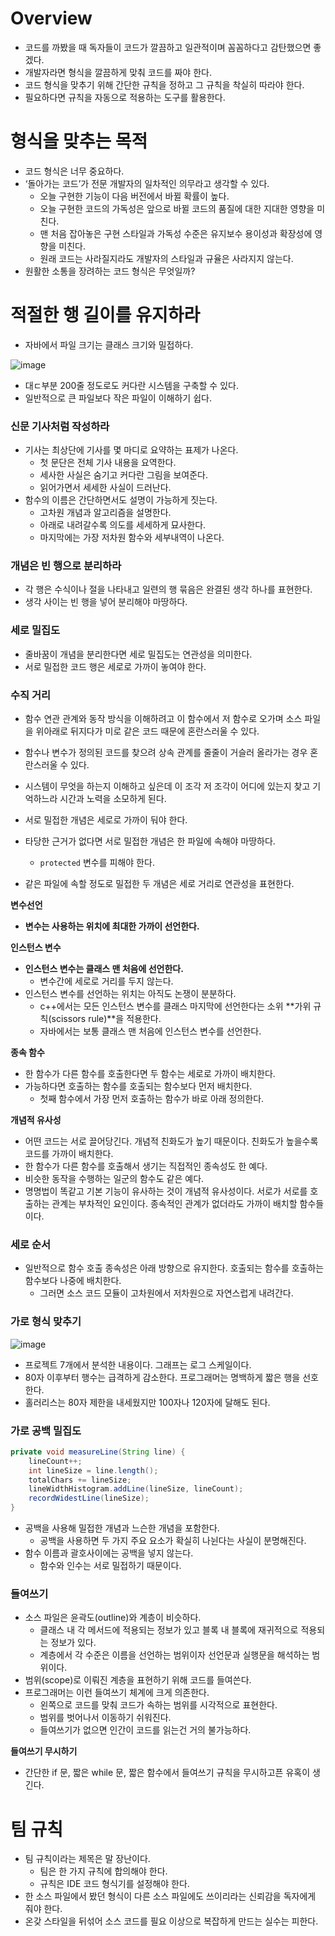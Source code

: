 # Overview

- 코드를 까봤을 때 독자들이 코드가 깔끔하고 일관적이며 꼼꼼하다고 감탄했으면 좋겠다.
- 개발자라면 형식을 깔끔하게 맞춰 코드를 짜야 한다.
- 코드 형식을 맞추기 위해 간단한 규칙을 정하고 그 규칙을 착실히 따라야 한다.
- 필요하다면 규칙을 자동으로 적용하는 도구를 활용한다.

# 형식을 맞추는 목적

- 코드 형식은 너무 중요하다.
- ‘돌아가는 코드’가 전문 개발자의 일차적인 의무라고 생각할 수 있다.
    - 오늘 구현한 기능이 다음 버전에서 바뀔 확률이 높다.
    - 오늘 구현한 코드의 가독성은 앞으로 바뀔 코드의 품질에 대한 지대한 영향을 미친다.
    - 맨 처음 잡아놓은 구현 스타일과 가독성 수준은 유지보수 용이성과 확장성에 영향을 미친다.
    - 원래 코드는 사라질지라도 개발자의 스타일과 규율은 사라지지 않는다.
- 원활한 소통을 장려하는 코드 형식은 무엇일까?

# 적절한 행 길이를 유지하라

- 자바에서 파일 크기는 클래스 크기와 밀접하다.

![image](https://user-images.githubusercontent.com/66561524/195967997-51d83827-961f-40cb-a1b6-44d5f9c5caaf.png)

- 대ㄷ부분 200줄 정도로도 커다란 시스템을 구축할 수 있다.
- 일반적으로 큰 파일보다 작은 파일이 이해하기 쉽다.

### 신문 기사처럼 작성하라

- 기사는 최상단에 기사를 몇 마디로 요약하는 표제가 나온다.
    - 첫 문단은 전체 기사 내용을 요역한다.
    - 세사한 사실은 숨기고 커다란 그림을 보여준다.
    - 읽어가면서 세세한 사실이 드러난다.
- 함수의 이름은 간단하면서도 설명이 가능하게 짓는다.
    - 고차원 개념과 알고리즘을 설명한다.
    - 아래로 내려갈수록 의도를 세세하게 묘사한다.
    - 마지막에는 가장 저차원 함수와 세부내역이 나온다.

### 개념은 빈 행으로 분리하라

- 각 행은 수식이나 절을 나타내고 일련의 행 묶음은 완결된 생각 하나를 표현한다.
- 생각 사이는 빈 행을 넣어 분리해야 마땅하다.

### 세로 밀집도

- 줄바꿈이 개념을 분리한다면 세로 밀집도는 연관성을 의미한다.
- 서로 밀접한 코드 행은 세로로 가까이 놓여야 한다.

### 수직 거리

- 함수 연관 관계와 동작 방식을 이해하려고 이 함수에서 저 함수로 오가며 소스 파일을 위아래로 뒤지다가 미로 같은 코드 때문에 혼란스러울 수 있다.
- 함수나 변수가 정의된 코드를 찾으려 상속 관계를 줄줄이 거슬러 올라가는 경우 혼란스러울 수 있다.
- 시스템이 무엇을 하는지 이해하고 싶은데 이 조각 저 조각이 어디에 있는지 찾고 기억하느라 시간과 노력을 소모하게 된다.

- 서로 밀접한 개념은 세로로 가까이 둬야 한다.
- 타당한 근거가 없다면 서로 밀접한 개념은 한 파일에 속해야 마땅하다.
    - `protected` 변수를 피해야 한다.
- 같은 파일에 속할 정도로 밀접한 두 개념은 세로 거리로 연관성을 표현한다.

**변수선언**

- **변수는 사용하는 위치에 최대한 가까이 선언한다.**

**인스턴스 변수**

- **인스턴스 변수는 클래스 맨 처음에 선언한다.**
    - 변수간에 세로로 거리를 두지 않는다.
- 인스턴스 변수를 선언하는 위치는 아직도 논쟁이 분분하다.
    - c++에서는 모든 인스턴스 변수를 클래스 마지막에 선언한다는 소위 **가위 규칙(scissors rule)**을 적용한다.
    - 자바에서는 보통 클래스 맨 처음에 인스턴스 변수를 선언한다.

**종속 함수**

- 한 함수가 다른 함수를 호출한다면 두 함수는 세로로 가까이 배치한다.
- 가능하다면 호출하는 함수를 호출되는 함수보다 먼저 배치한다.
    - 첫째 함수에서 가장 먼저 호출하는 함수가 바로 아래 정의한다.

**개념적 유사성**

- 어떤 코드는 서로 끌어당긴다. 개념적 친화도가 높기 때문이다. 친화도가 높을수록 코드를 가까이 배치한다.
- 한 함수가 다른 함수를 호출해서 생기는 직접적인 종속성도 한 예다.
- 비슷한 동작을 수행하는 일군의 함수도 같은 예다.
- 명명법이 똑같고 기본 기능이 유사하는 것이 개념적 유사성이다. 서로가 서로를 호출하는 관계는 부차적인 요인이다. 종속적인 관계가 없더라도 가까이 배치할 함수들이다.

### 세로 순서

- 일반적으로 함수 호출 종속성은 아래 방향으로 유지한다. 호출되는 함수를 호출하는 함수보다 나중에 배치한다.
    - 그러면 소스 코드 모듈이 고차원에서 저차원으로 자연스럽게 내려간다.

### 가로 형식 맞추기

![image](https://user-images.githubusercontent.com/66561524/195968003-af6ff782-b508-45fd-b433-9033b03bdd36.png)

- 프로젝트 7개에서 분석한 내용이다. 그래프는 로그 스케일이다.
- 80자 이후부터 행수는 급격하게 감소한다. 프로그래머는 명백하게 짧은 행을 선호한다.
- 홀러리스는 80자 제한을 내세웠지만 100자나 120자에 달해도 된다.

### 가로 공백 밀집도

```java
private void measureLine(String line) {
	lineCount++;
	int lineSize = line.length();
	totalChars += lineSize;
	lineWidthHistogram.addLine(lineSize, lineCount);
	recordWidestLine(lineSize);
}
```

- 공백을 사용해 밀접한 개념과 느슨한 개념을 포함한다.
    - 공백을 사용하면 두 가지 주요 요소가 확실히 나뉜다는 사실이 분명해진다.
- 함수 이름과 괄호사이에는 공백을 넣지 않는다.
    - 함수와 인수는 서로 밀접하기 때문이다.

### 들여쓰기

- 소스 파일은 윤곽도(outline)와 계층이 비슷하다.
    - 클래스 내 각 메서드에 적용되는 정보가 있고 블록 내 블록에 재귀적으로 적용되는 정보가 있다.
    - 계층에서 각 수준은 이름을 선언하는 범위이자 선언문과 실행문을 해석하는 범위이다.
- 범위(scope)로 이뤄진 계층을 표현하기 위해 코드를 들여쓴다.
- 프로그래머는 이런 들여쓰기 체계에 크게 의존한다.
    - 왼쪽으로 코드를 맞춰 코드가 속하는 범위를 시각적으로 표현한다.
    - 범위를 벗어나서 이동하기 쉬워진다.
    - 들여쓰기가 없으면 인간이 코드를 읽는건 거의 불가능하다.
    

**들여쓰기 무시하기**

- 간단한 if 문, 짧은 while 문, 짧은 함수에서 들여쓰기 규칙을 무시하고픈 유혹이 생긴다.

# 팀 규칙

- 팀 규칙이라는 제목은 말 장난이다.
    - 팀은 한 가지 규칙에 합의해야 한다.
    - 규칙은 IDE 코드 형식기를 설정해야 한다.
- 한 소스 파일에서 봤던 형식이 다른 소스 파일에도 쓰이리라는 신뢰감을 독자에게 줘야 한다.
- 온갖 스타일을 뒤섞어 소스 코드를 필요 이상으로 복잡하게 만드는 실수는 피한다.


